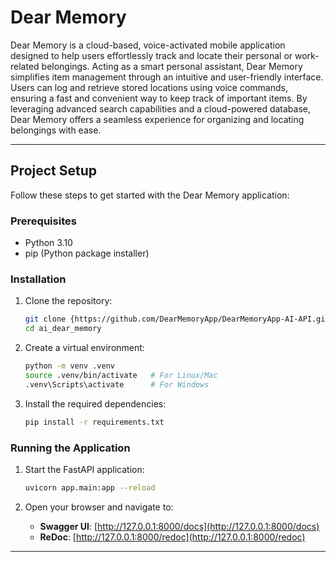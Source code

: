 # Dear Memory

Dear Memory is a cloud-based, voice-activated mobile application designed to help users effortlessly track and locate their personal or work-related belongings. Acting as a smart personal assistant, Dear Memory simplifies item management through an intuitive and user-friendly interface. Users can log and retrieve stored locations using voice commands, ensuring a fast and convenient way to keep track of important items. By leveraging advanced search capabilities and a cloud-powered database, Dear Memory offers a seamless experience for organizing and locating belongings with ease.

---

## Project Setup

Follow these steps to get started with the Dear Memory application:

### Prerequisites

- Python 3.10
- pip (Python package installer)

### Installation

1. Clone the repository:
   ```bash
   git clone {https://github.com/DearMemoryApp/DearMemoryApp-AI-API.git}
   cd ai_dear_memory
   ```

2. Create a virtual environment:
   ```bash
   python -m venv .venv
   source .venv/bin/activate   # For Linux/Mac
   .venv\Scripts\activate      # For Windows
   ```

3. Install the required dependencies:
   ```bash
   pip install -r requirements.txt
   ```

### Running the Application

1. Start the FastAPI application:
   ```bash
   uvicorn app.main:app --reload
   ```

2. Open your browser and navigate to:
   - **Swagger UI**: [http://127.0.0.1:8000/docs](http://127.0.0.1:8000/docs)  
   - **ReDoc**: [http://127.0.0.1:8000/redoc](http://127.0.0.1:8000/redoc)

---
